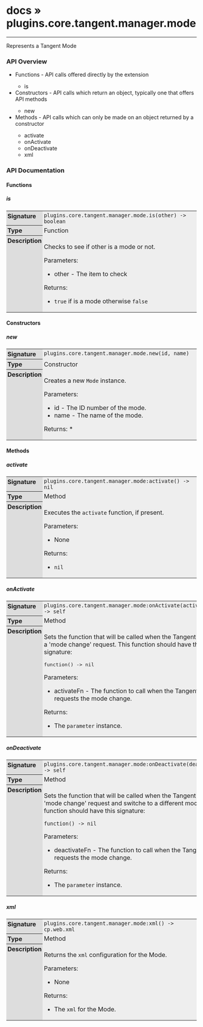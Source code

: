 # [docs](index.md) » plugins.core.tangent.manager.mode
---

Represents a Tangent Mode

<style type="text/css">
	a { text-decoration: none; }
	a:hover { text-decoration: underline; }
	th { background-color: #DDDDDD; vertical-align: top; padding: 3px; }
	td { width: 100%; background-color: #EEEEEE; vertical-align: top; padding: 3px; }
	table { width: 100% ; border: 1px solid #0; text-align: left; }
	section > table table td { width: 0; }
</style>
<link rel="stylesheet" href="../../css/docs.css" type="text/css" media="screen" />
<h3>API Overview</h3>
<ul>
<li>Functions - API calls offered directly by the extension</li>
  <ul>
	<li><a href="#is">is</a></li>
  </ul>
<li>Constructors - API calls which return an object, typically one that offers API methods</li>
  <ul>
	<li><a href="#new">new</a></li>
  </ul>
<li>Methods - API calls which can only be made on an object returned by a constructor</li>
  <ul>
	<li><a href="#activate">activate</a></li>
	<li><a href="#onActivate">onActivate</a></li>
	<li><a href="#onDeactivate">onDeactivate</a></li>
	<li><a href="#xml">xml</a></li>
  </ul>
</ul>
<h3>API Documentation</h3>
<h4 class="documentation-section">Functions</h4>
  <section id="is">
	<h5><a href="#is">is</a></h5>
	<table>
	  <tr>
		<th>Signature</th>
		<td><code>plugins.core.tangent.manager.mode.is(other) -&gt; boolean</code></td>
	  </tr>
	  <tr>
		<th>Type</th>
		<td>Function</td>
	  </tr>
	  <tr>
		<th>Description</th>
		<td><p>Checks to see if other is a mode or not.</p>
<p>Parameters:</p>
<ul>
<li>other - The item to check</li>
</ul>
<p>Returns:</p>
<ul>
<li><code>true</code> if is a mode otherwise <code>false</code></li>
</ul>
</td>
	  </tr>
	</table>
  </section>
<h4 class="documentation-section">Constructors</h4>
  <section id="new">
	<h5><a href="#new">new</a></h5>
	<table>
	  <tr>
		<th>Signature</th>
		<td><code>plugins.core.tangent.manager.mode.new(id, name)</code></td>
	  </tr>
	  <tr>
		<th>Type</th>
		<td>Constructor</td>
	  </tr>
	  <tr>
		<th>Description</th>
		<td><p>Creates a new <code>Mode</code> instance.</p>
<p>Parameters:</p>
<ul>
<li>id        - The ID number of the mode.</li>
<li>name      - The name of the mode.</li>
</ul>
<p>Returns:
 *</p>
</td>
	  </tr>
	</table>
  </section>
<h4 class="documentation-section">Methods</h4>
  <section id="activate">
	<h5><a href="#activate">activate</a></h5>
	<table>
	  <tr>
		<th>Signature</th>
		<td><code>plugins.core.tangent.manager.mode:activate() -&gt; nil</code></td>
	  </tr>
	  <tr>
		<th>Type</th>
		<td>Method</td>
	  </tr>
	  <tr>
		<th>Description</th>
		<td><p>Executes the <code>activate</code> function, if present.</p>
<p>Parameters:</p>
<ul>
<li>None</li>
</ul>
<p>Returns:</p>
<ul>
<li><code>nil</code></li>
</ul>
</td>
	  </tr>
	</table>
  </section>
  <section id="onActivate">
	<h5><a href="#onActivate">onActivate</a></h5>
	<table>
	  <tr>
		<th>Signature</th>
		<td><code>plugins.core.tangent.manager.mode:onActivate(activateFn) -&gt; self</code></td>
	  </tr>
	  <tr>
		<th>Type</th>
		<td>Method</td>
	  </tr>
	  <tr>
		<th>Description</th>
		<td><p>Sets the function that will be called when the Tangent sends a 'mode change' request.
This function should have this signature:</p>
<div class="highlight"><pre><span></span><span class="kr">function</span><span class="p">()</span> <span class="o">-&gt;</span> <span class="kc">nil</span>
</pre></div>
<p>Parameters:</p>
<ul>
<li>activateFn     - The function to call when the Tangent requests the mode change.</li>
</ul>
<p>Returns:</p>
<ul>
<li>The <code>parameter</code> instance.</li>
</ul>
</td>
	  </tr>
	</table>
  </section>
  <section id="onDeactivate">
	<h5><a href="#onDeactivate">onDeactivate</a></h5>
	<table>
	  <tr>
		<th>Signature</th>
		<td><code>plugins.core.tangent.manager.mode:onDeactivate(deactivateFn) -&gt; self</code></td>
	  </tr>
	  <tr>
		<th>Type</th>
		<td>Method</td>
	  </tr>
	  <tr>
		<th>Description</th>
		<td><p>Sets the function that will be called when the Tangent sends a 'mode change' request and switche to a different mode.
This function should have this signature:</p>
<p><code>function() -&gt; nil</code></p>
<p>Parameters:</p>
<ul>
<li>deactivateFn     - The function to call when the Tangent requests the mode change.</li>
</ul>
<p>Returns:</p>
<ul>
<li>The <code>parameter</code> instance.</li>
</ul>
</td>
	  </tr>
	</table>
  </section>
  <section id="xml">
	<h5><a href="#xml">xml</a></h5>
	<table>
	  <tr>
		<th>Signature</th>
		<td><code>plugins.core.tangent.manager.mode:xml() -&gt; cp.web.xml</code></td>
	  </tr>
	  <tr>
		<th>Type</th>
		<td>Method</td>
	  </tr>
	  <tr>
		<th>Description</th>
		<td><p>Returns the <code>xml</code> configuration for the Mode.</p>
<p>Parameters:</p>
<ul>
<li>None</li>
</ul>
<p>Returns:</p>
<ul>
<li>The <code>xml</code> for the Mode.</li>
</ul>
</td>
	  </tr>
	</table>
  </section>

